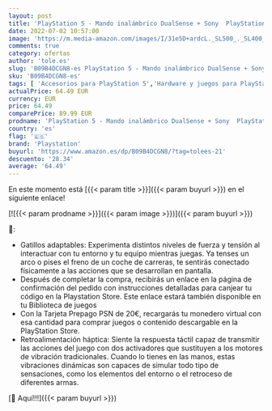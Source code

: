 ```yaml
---
layout: post
title: 'PlayStation 5 - Mando inalámbrico DualSense + Sony  PlayStation - Tarjeta Prepago PSN 20€'
date: 2022-07-02 10:57:00
image: 'https://m.media-amazon.com/images/I/31e5D+ardcL._SL500_._SL400_.jpg'
comments: true
category: ofertas
author: 'tole.es'
slug: 'B09B4DCGN8-es PlayStation 5 - Mando inalámbrico DualSense + Sony...'
sku: 'B09B4DCGN8-es'
tags: [ 'Accesorios para PlayStation 5','Hardware y juegos para PlayStation 5','Mandos y controles para PlayStation 5','Videojuegos','playstation','🇪🇸', ]
actualPrice: 64.49 EUR
currency: EUR
price: 64.49
comparePrice: 89.99 EUR
prodname: 'PlayStation 5 - Mando inalámbrico DualSense + Sony  PlayStation - Tarjeta Prepago PSN 20€'
country: 'es'
flag: '🇪🇸'
brand: 'Playstation'
buyurl: 'https://www.amazon.es/dp/B09B4DCGN8/?tag=tolees-21'
descuento: '28.34'
average: '64.49'
---
```


En este momento está [{{< param title >}}]({{< param buyurl >}}) en el siguiente enlace!

[![{{< param prodname >}}]({{< param image >}})]({{< param buyurl >}})

🔎:

- Gatillos adaptables: Experimenta distintos niveles de fuerza y tensión al interactuar con tu entorno y tu equipo mientras juegas. Ya tenses un arco o pises el freno de un coche de carreras, te sentirás conectado físicamente a las acciones que se desarrollan en pantalla.
- Después de completar la compra, recibirás un enlace en la página de confirmación del pedido con instrucciones detalladas para canjear tu código en la Playstation Store. Este enlace estará también disponible en tu Biblioteca de juegos
- Con la Tarjeta Prepago PSN de 20€, recargarás tu monedero virtual con esa cantidad para comprar juegos o contenido descargable en la PlayStation Store.
- Retroalimentación háptica: Siente la respuesta táctil capaz de transmitir las acciones del juego con dos activadores que sustituyen a los motores de vibración tradicionales. Cuando lo tienes en las manos, estas vibraciones dinámicas son capaces de simular todo tipo de sensaciones, como los elementos del entorno o el retroceso de diferentes armas.

[🛒 Aquí!!!]({{< param buyurl >}})
